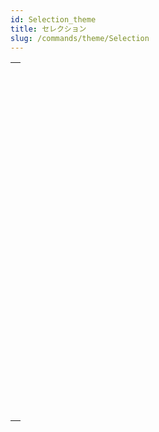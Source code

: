 ```yaml
---
id: Selection_theme
title: セレクション
slug: /commands/theme/Selection
---
```


|                                                                                                                             |
| --------------------------------------------------------------------------------------------------------------------------- |
| [<!-- INCLUDE #_command_.ALL RECORDS.Syntax -->](../../commands-legacy/all-records.md)<br/>                                 |
| [<!-- INCLUDE #_command_.APPLY TO SELECTION.Syntax -->](../../commands-legacy/apply-to-selection.md)<br/>                   |
| [<!-- INCLUDE #_command_.Before selection.Syntax -->](../../commands-legacy/before-selection.md)<br/>                       |
| [<!-- INCLUDE #_command_.CREATE SELECTION FROM ARRAY.Syntax -->](../../commands-legacy/create-selection-from-array.md)<br/> |
| [<!-- INCLUDE #_command_.DELETE SELECTION.Syntax -->](../../commands-legacy/delete-selection.md)<br/>                       |
| [<!-- INCLUDE #_command_.DISPLAY SELECTION.Syntax -->](../../commands-legacy/display-selection.md)<br/>                     |
| [<!-- INCLUDE #_command_.Displayed line number.Syntax -->](../../commands-legacy/displayed-line-number.md)<br/>             |
| [<!-- INCLUDE #_command_.End selection.Syntax -->](../../commands-legacy/end-selection.md)<br/>                             |
| [<!-- INCLUDE #_command_.FIRST RECORD.Syntax -->](../../commands-legacy/first-record.md)<br/>                               |
| [<!-- INCLUDE #_command_.GET HIGHLIGHTED RECORDS.Syntax -->](../../commands-legacy/get-highlighted-records.md)<br/>         |
| [<!-- INCLUDE #_command_.GOTO SELECTED RECORD.Syntax -->](../../commands-legacy/goto-selected-record.md)<br/>               |
| [<!-- INCLUDE #_command_.HIGHLIGHT RECORDS.Syntax -->](../../commands-legacy/highlight-records.md)<br/>                     |
| [<!-- INCLUDE #_command_.LAST RECORD.Syntax -->](../../commands-legacy/last-record.md)<br/>                                 |
| [<!-- INCLUDE #_command_.MODIFY SELECTION.Syntax -->](../../commands-legacy/modify-selection.md)<br/>                       |
| [<!-- INCLUDE #_command_.NEXT RECORD.Syntax -->](../../commands-legacy/next-record.md)<br/>                                 |
| [<!-- INCLUDE #_command_.ONE RECORD SELECT.Syntax -->](../../commands-legacy/one-record-select.md)<br/>                     |
| [<!-- INCLUDE #_command_.PREVIOUS RECORD.Syntax -->](../../commands-legacy/previous-record.md)<br/>                         |
| [<!-- INCLUDE #_command_.Records in selection.Syntax -->](../../commands-legacy/records-in-selection.md)<br/>               |
| [<!-- INCLUDE #_command_.REDUCE SELECTION.Syntax -->](../../commands-legacy/reduce-selection.md)<br/>                       |
| [<!-- INCLUDE #_command_.SCAN INDEX.Syntax -->](../../commands-legacy/scan-index.md)<br/>                                   |
| [<!-- INCLUDE #_command_.Selected record number.Syntax -->](../../commands-legacy/selected-record-number.md)<br/>           |
| [<!-- INCLUDE #_command_.TRUNCATE TABLE.Syntax -->](../../commands-legacy/truncate-table.md)<br/>                           |
